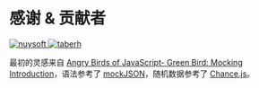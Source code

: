 # 感谢 & 贡献者

<a class="photo" href="https://github.com/nuysoft">
  <img alt="nuysoft" src="https://1.gravatar.com/avatar/f027d7d8970d6602d2ff21eb3d3f42c1">
</a>
<a class="photo" href="https://github.com/taberh">
  <img alt="taberh" src="https://1.gravatar.com/avatar/2df8874b24d703cc5941b6242c54c9e4">
</a>

最初的灵感来自 [Angry Birds of JavaScript- Green Bird: Mocking Introduction](http://www.elijahmanor.com/angry-birds-of-javascript-green-bird-mocking/)，语法参考了 [mockJSON](https://github.com/mennovanslooten/mockJSON)，随机数据参考了 [Chance.js](http://chancejs.com/)。
